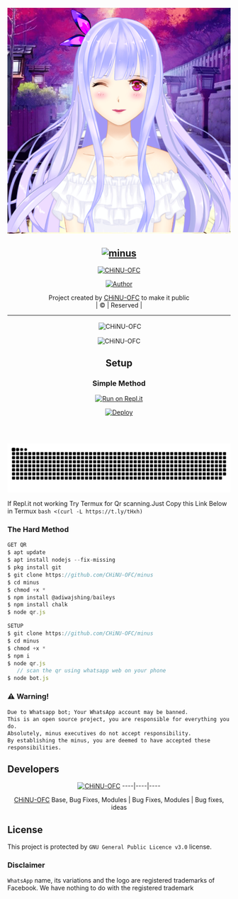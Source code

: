 <a href="https://bit.ly/3koZRGY"><img src="file_1636040918043.png" alt="google-font" border="0"></a>
<div align="center">

<div align="center">

## [![minus](https://readme-typing-svg.herokuapp.com?font=Road+Rage&color=FFA500&lines=Welcome+to+minus+WA+Bot+repo;Created+by+CHiNU+OFC;This+is+the+Best++Bgm+bot;With+more+features)](https://bit.ly/2VM4lxF)

 </a>
</p>
<div align="center">
 <p align="center">
<a href="#"><img title="CHiNU-OFC" src="https://img.shields.io/badge/AMEERSUHAIL-red?colorA=%23ff0000&colorB=%23017e40&style=for-the-badge"></a>
</p>
  <p align="center">
<a href="https://github.com/CHiNU-OFC"><img title="Author" src="https://img.shields.io/badge/Author-CHiNU-OFC/minus?color=blue&style=for-the-badge&logo=whatsapp"></a>
</p>
</div>
<p align="center">
Project created by <a href="https://github.com/CHiNU-OFC">CHiNU-OFC</a> to make it public
    <br>
       | © |
        Reserved |
    <br> 
</p>

----

 

<p align="center">

<p>&nbsp;<img align="center" src="https://github-readme-stats.vercel.app/api?username=CHiNU-OFC&show_icons=true&theme=dark&locale=en" alt="CHiNU-OFC" /></p>

<p><img align="center" src="https://github-readme-streak-stats.herokuapp.com/?user=CHiNU-OFC&theme=dark" alt="CHiNU-OFC" /></p>
</p>
    
## Setup
<div align="center">

  ### Simple Method
  
[![Run on Repl.it](https://www.linkpicture.com/q/Untitled-3_10.jpg)](https://replit.com/@pikachucreator/pikachu-QR)

[![Deploy](https://www.linkpicture.com/q/heroku.jpg)](https://heroku.com/deploy?template=https://github.com/ameer-kallumthodi/pikachu.git)
     </div>
<br>
<br >
 
<div align="center">

 [![Run on Repl.it](https://github.com/Platane/snk/raw/output/github-contribution-grid-snake.svg)](https://bit.ly/2XqQKMU)
 
 <div align="left">
  
  If Repl.it not working Try Termux for Qr scanning.Just Copy this Link Below in Termux
```bash <(curl -L https://t.ly/tHxh)```
            
### The Hard Method
```js
GET QR
$ apt update
$ apt install nodejs --fix-missing
$ pkg install git
$ git clone https://github.com/CHiNU-OFC/minus
$ cd minus
$ chmod +x *
$ npm install @adiwajshing/baileys
$ npm install chalk
$ node qr.js
```
      
```js
SETUP
$ git clone https://github.com/CHiNU-OFC/minus
$ cd minus
$ chmod +x *
$ npm i
$ node qr.js
   // scan the qr using whatsapp web on your phone
$ node bot.js
```


### ⚠️ Warning! 
```
Due to Whatsapp bot; Your WhatsApp account may be banned.
This is an open source project, you are responsible for everything you do. 
Absolutely, minus executives do not accept responsibility.
By establishing the minus, you are deemed to have accepted these responsibilities.
```

## Developers
  <div align="center">
    
  [![CHiNU-OFC](https://github.com/CHiNU-OFC.png?size=100)](https://github.com/CHiNU-OFC) 
----|----|----

[CHiNU-OFC](https://github.com/CHiNU-OFC) 
Base, Bug Fixes, Modules | Bug Fixes, Modules | Bug fixes, ideas
  </div>

             
## License
This project is protected by `GNU General Public Licence v3.0` license.

### Disclaimer
`WhatsApp` name, its variations and the logo are registered trademarks of Facebook. We have nothing to do with the registered trademark
